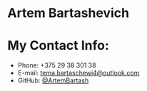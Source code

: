# Artem Bartashevich
# My Contact Info:
* Phone: +375 29 38 301 38
* E-mail: [tema.bartaschewi4@outlook.com](tema.bartaschewi4@outlook.com)
* GitHub: [@ArtemBartash](https://github.com/ArtemBartash)
